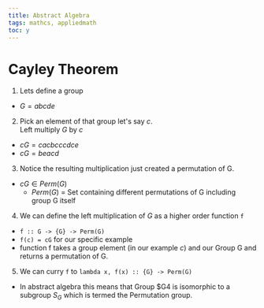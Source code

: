 ```yaml
---
title: Abstract Algebra
tags: mathcs, appliedmath
toc: y
---
```


# Cayley Theorem

1. Lets define a group
  * $G = { a b c d e}$  
2. Pick an element of that group let's say $c$.  
Left multiply $G$ by $c$
  * $cG = { ca cb cc cd ce}$
  * $cG = { b e a c d}$ 
3. Notice the resulting multiplication just created a permutation of G.
  * $cG \in Perm(G)$
    * $Perm(G)$ = Set containing different permutations of G including group G itself
4. We can define the left multiplication of $G$ as a higher order function `f`
  * `f :: G -> {G} -> Perm(G)`
  * `f(c) = cG` for our specific example
  * function f takes a group element (in our example $c$) and our Group G and returns a permutation of G.
5. We can curry `f` to `lambda x, f(x) :: {G} -> Perm(G)`
  * In abstract algebra this means that Group $G4 is isomorphic to a subgroup $S_G$ which is termed the Permutation group.



